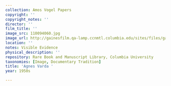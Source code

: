 ```yaml
---
collection: Amos Vogel Papers
copyright: ''
copyright_notes: ''
director: ''
film_title: ''
image_src: 110094060.jpg
image_url: http://gainesfilm.qa-lamp.ccnmtl.columbia.edu/sites/files/gainesfilm/images/110094060.jpg
location: ''
notes: Visible Evidence
physical_description: ''
repository: Rare Book and Manuscript Library, Columbia University
taxonomies: [Image, Documentary Tradition]
title: 'Agnes Varda '
year: 1950s

---
```

